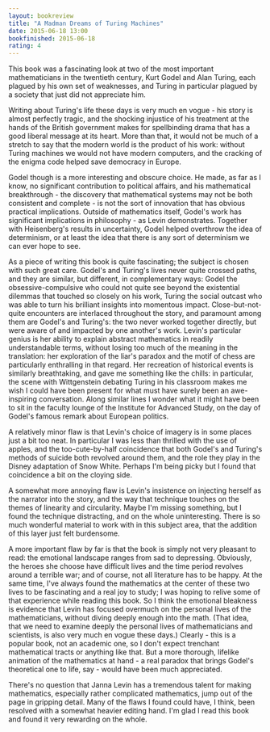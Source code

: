 ```yaml
---
layout: bookreview
title: "A Madman Dreams of Turing Machines"
date: 2015-06-18 13:00
bookfinished: 2015-06-18
rating: 4
---
```


This book was a fascinating look at two of the most important mathematicians in the twentieth century, Kurt Godel and Alan Turing, each plagued by his own set of weaknesses, and Turing in particular plagued by a society that just did not appreciate him.



Writing about Turing's life these days is very much en vogue - his story is almost perfectly tragic, and the shocking injustice of his treatment at the hands of the British government makes for spellbinding drama that has a good liberal message at its heart.  More than that, it would not be much of a stretch to say that the modern world is the product of his work: without Turing machines we would not have modern computers, and the cracking of the enigma code helped save democracy in Europe.



Godel though is a more interesting and obscure choice.  He made, as far as I know, no significant contribution to political affairs, and his mathematical breakthrough - the discovery that mathematical systems may not be both consistent and complete - is not the sort of innovation that has obvious practical implications.  Outside of mathematics itself, Godel's work has significant implications in philosophy - as Levin demonstrates.  Together with Heisenberg's results in uncertainty, Godel helped overthrow the idea of determinism, or at least the idea that there is any sort of determinism we can ever hope to see.



As a piece of writing this book is quite fascinating; the subject is chosen with such great care.  Godel's and Turing's lives never quite crossed paths, and they are similar, but different, in complementary ways: Godel the obsessive-compulsive who could not quite see beyond the existential dilemmas that touched so closely on his work, Turing the social outcast who was able to turn his brilliant insights into momentous impact.  Close-but-not-quite encounters are interlaced throughout the story, and paramount among them are Godel's and Turing's: the two never worked together directly, but were aware of and impacted by one another's work.  Levin's particular genius is her ability to explain abstract mathematics in readily understandable terms, without losing too much of the meaning in the translation: her exploration of the liar's paradox and the motif of chess are particularly enthralling in that regard.  Her recreation of historical events is similarly breathtaking, and gave me something like the chills: in particular, the scene with Wittgenstein debating Turing in his classroom makes me wish I could have been present for what must have surely been an awe-inspiring conversation.  Along similar lines I wonder what it might have been to sit in the faculty lounge of the Institute for Advanced Study, on the day of Godel's famous remark about European politics.



A relatively minor flaw is that Levin's choice of imagery is in some places just a bit too neat.  In particular I was less than thrilled with the use of apples, and the too-cute-by-half coincidence that both Godel's and Turing's methods of suicide both revolved around them, and the role they play in the Disney adaptation of Snow White.  Perhaps I'm being picky but I found that coincidence a bit on the cloying side.



A somewhat more annoying flaw is Levin's insistence on injecting herself as the narrator into the story, and the way that technique touches on the themes of linearity and circularity.  Maybe I'm missing something, but I found the technique distracting, and on the whole uninteresting.  There is so much wonderful material to work with in this subject area, that the addition of this layer just felt burdensome.



A more important flaw by far is that the book is simply not very pleasant to read: the emotional landscape ranges from sad to depressing.  Obviously, the heroes she choose have difficult lives and the time period revolves around a terrible war; and of course, not all literature has to be happy.  At the same time, I've always found the mathematics at the center of these two lives to be fascinating and a real joy to study; I was hoping to relive some of that experience while reading this book.  So I think the emotional bleakness is evidence that Levin has focused overmuch on the personal lives of the mathematicians, without diving deeply enough into the math. (That idea, that we need to examine deeply the personal lives of mathematicians and scientists, is also very much en vogue these days.) Clearly - this is a popular book, not an academic one, so I don't expect trenchant mathematical tracts or anything like that.  But a more thorough, lifelike animation of the mathematics at hand - a real paradox that brings Godel's theoretical one to life, say - would have been much appreciated.



There's no question that Janna Levin has a tremendous talent for making mathematics, especially rather complicated mathematics, jump out of the page in gripping detail.  Many of the flaws I found could have, I think, been resolved with a somewhat heavier editing hand.  I'm glad I read this book and found it very rewarding on the whole.